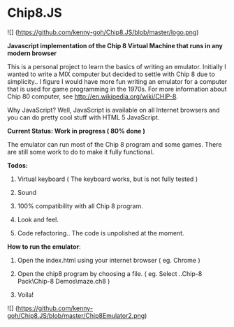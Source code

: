 # Chip8.JS
![] (https://github.com/kenny-goh/Chip8.JS/blob/master/logo.png)

**Javascript implementation of the Chip 8 Virtual Machine that runs in any modern browser**

This is a personal project to learn the basics of writing an emulator. Initially I wanted to write a MIX computer but decided to settle with Chip 8 due to simplicity.. I figure I would have more fun writing an emulator for a computer that is used for game programming in the 1970s. For more information about Chip 80 computer, see http://en.wikipedia.org/wiki/CHIP-8.

Why JavaScript? Well, JavaScript is available on all Internet browsers and you can do pretty cool stuff with HTML 5 JavaScript. 

**Current Status: Work in progress ( 80% done )**

The emulator can run most of the Chip 8 program and some games. There are still some work to do to make it fully functional.

**Todos:**

1. Virtual keyboard ( The keyboard works, but is not fully tested ) 

2. Sound 

3. 100% compatibility with all Chip 8 program.

4. Look and feel.

5. Code refactoring.. The code is unpolished at the moment. 

**How to run the emulator**:

1. Open the index.html using your internet browser ( eg. Chrome )

2. Open the chip8 program by choosing a file. ( eg. Select ..Chip-8 Pack\Chip-8 Demos\maze.ch8 )

3. Voila!

![] (https://github.com/kenny-goh/Chip8.JS/blob/master/Chip8Emulator2.png)



